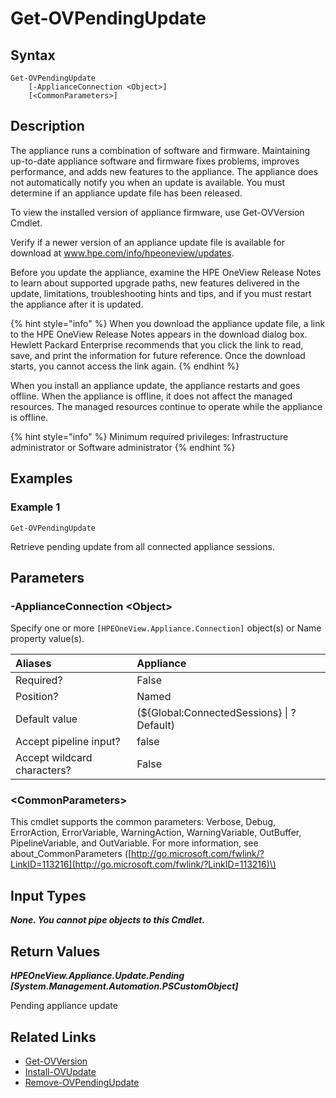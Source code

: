 ﻿---
description: Verify pending appliance update has been staged.
---

# Get-OVPendingUpdate

## Syntax

```text
Get-OVPendingUpdate
    [-ApplianceConnection <Object>]
    [<CommonParameters>]
```

## Description

The appliance runs a combination of software and firmware. Maintaining up-to-date appliance software and firmware fixes problems, improves performance, and adds new features to the appliance. The appliance does not automatically notify you when an update is available. You must determine if an appliance update file has been released.

To view the installed version of appliance firmware, use Get-OVVersion Cmdlet.

Verify if a newer version of an appliance update file is available for download at www.hpe.com/info/hpeoneview/updates.

Before you update the appliance, examine the HPE OneView Release Notes to learn about supported upgrade paths, new features delivered in the update, limitations, troubleshooting hints and tips, and if you must restart the appliance after it is updated.

{% hint style="info" %}
When you download the appliance update file, a link to the HPE OneView Release Notes appears in the download dialog box. Hewlett Packard Enterprise recommends that you click the link to read, save, and print the information for future reference. Once the download starts, you cannot access the link again.
{% endhint %}


When you install an appliance update, the appliance restarts and goes offline. When the appliance is offline, it does not affect the managed resources. The managed resources continue to operate while the appliance is offline.

{% hint style="info" %}
Minimum required privileges: Infrastructure administrator or Software administrator
{% endhint %}

## Examples

###  Example 1 

```text
Get-OVPendingUpdate
```

Retrieve pending update from all connected appliance sessions.

## Parameters

### -ApplianceConnection &lt;Object&gt;

Specify one or more `[HPEOneView.Appliance.Connection]` object(s) or Name property value(s).

| Aliases | Appliance |
| :--- | :--- |
| Required? | False |
| Position? | Named |
| Default value | (${Global:ConnectedSessions} &vert; ? Default) |
| Accept pipeline input? | false |
| Accept wildcard characters? | False |

### &lt;CommonParameters&gt;

This cmdlet supports the common parameters: Verbose, Debug, ErrorAction, ErrorVariable, WarningAction, WarningVariable, OutBuffer, PipelineVariable, and OutVariable. For more information, see about\_CommonParameters \([http://go.microsoft.com/fwlink/?LinkID=113216](http://go.microsoft.com/fwlink/?LinkID=113216)\)

## Input Types

_**None.  You cannot pipe objects to this Cmdlet.**_

## Return Values

_**HPEOneView.Appliance.Update.Pending [System.Management.Automation.PSCustomObject]**_

Pending appliance update

## Related Links

* [Get-OVVersion](../library/get-ovversion.md)
* [Install-OVUpdate](install-ovupdate.md)
* [Remove-OVPendingUpdate](remove-ovpendingupdate.md)
